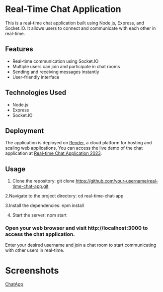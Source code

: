 # Real-Time Chat Application

This is a real-time chat application built using Node.js, Express, and Socket.IO. It allows users to connect and communicate with each other in real-time.

## Features

- Real-time communication using Socket.IO
- Multiple users can join and participate in chat rooms
- Sending and receiving messages instantly
- User-friendly interface

## Technologies Used

- Node.js
- Express
- Socket.IO

## Deployment

The application is deployed on [Render](https://render.com), a cloud platform for hosting and scaling web applications. You can access the live demo of the chat application at [Real-time Chat Application 2023](https://realtime-chatapplication.onrender.com/).

## Usage

1. Clone the repository:
   git clone https://github.com/your-username/real-time-chat-app.git

2.Navigate to the project directory:
  cd real-time-chat-app

3.Install the dependencies:
  npm install
  
4. Start the server:
  npm start


### Open your web browser and visit http://localhost:3000 to access the chat application.
Enter your desired username and join a chat room to start communicating with other users in real-time.


# Screenshots
[ChatApp](./screenshot.png)
